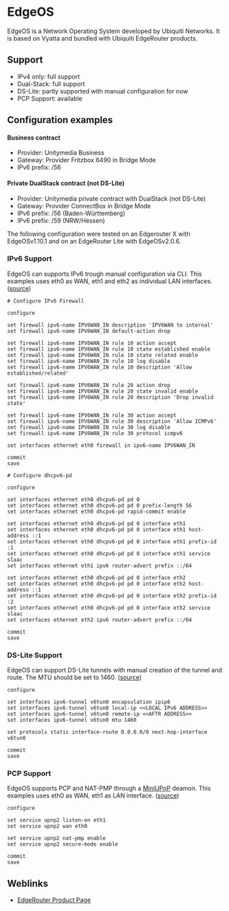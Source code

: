 # EdgeOS

EdgeOS is a Network Operating System developed by Ubiquiti Networks. It is based on Vyatta and bundled with Ubiquiti EdgeRouter products.

## Support

* IPv4 only: full support
* Dual-Stack: full support
* DS-Lite: partly supported with manual configuration for now
* PCP Support: available

## Configuration examples

#### Business contract
* Provider: Unitymedia Business
* Gateway: Provider Fritzbox 6490 in Bridge Mode
* IPv6 prefix: /56

#### Private DualStack contract (not DS-Lite)
* Provider: Unitymedia private contract with DualStack (not DS-Lite)
* Gateway: Provider ConnectBox in Bridge Mode
* IPv6 prefix: /56 (Baden-Württemberg)
* IPv6 prefix: /59 (NRW/Hessen)

The following configuration were tested on an Edgerouter X with EdgeOSv1.10.1 and on an EdgeRouter Lite with EdgeOSv2.0.6.

### IPv6 Support

EdgeOS can supports IPv6 trough manual configuration via CLI. This examples uses eth0 as WAN, eth1 and eth2 as individual LAN interfaces. ([source](https://gist.github.com/mskutta/b203b73134364a78d2e3))

```
# Configure IPv6 Firewall

configure

set firewall ipv6-name IPV6WAN_IN description 'IPV6WAN to internal'
set firewall ipv6-name IPV6WAN_IN default-action drop

set firewall ipv6-name IPV6WAN_IN rule 10 action accept
set firewall ipv6-name IPV6WAN_IN rule 10 state established enable
set firewall ipv6-name IPV6WAN_IN rule 10 state related enable
set firewall ipv6-name IPV6WAN_IN rule 10 log disable
set firewall ipv6-name IPV6WAN_IN rule 10 description 'Allow established/related'

set firewall ipv6-name IPV6WAN_IN rule 20 action drop
set firewall ipv6-name IPV6WAN_IN rule 20 state invalid enable
set firewall ipv6-name IPV6WAN_IN rule 20 description 'Drop invalid state'

set firewall ipv6-name IPV6WAN_IN rule 30 action accept
set firewall ipv6-name IPV6WAN_IN rule 30 description 'Allow ICMPv6'
set firewall ipv6-name IPV6WAN_IN rule 30 log disable
set firewall ipv6-name IPV6WAN_IN rule 30 protocol icmpv6

set interfaces ethernet eth0 firewall in ipv6-name IPV6WAN_IN

commit
save
```

```
# Configure dhcpv6-pd 

configure

set interfaces ethernet eth0 dhcpv6-pd pd 0
set interfaces ethernet eth0 dhcpv6-pd pd 0 prefix-length 56
set interfaces ethernet eth0 dhcpv6-pd rapid-commit enable

set interfaces ethernet eth0 dhcpv6-pd pd 0 interface eth1
set interfaces ethernet eth0 dhcpv6-pd pd 0 interface eth1 host-address ::1
set interfaces ethernet eth0 dhcpv6-pd pd 0 interface eth1 prefix-id :1
set interfaces ethernet eth0 dhcpv6-pd pd 0 interface eth1 service slaac
set interfaces ethernet eth1 ipv6 router-advert prefix ::/64

set interfaces ethernet eth0 dhcpv6-pd pd 0 interface eth2
set interfaces ethernet eth0 dhcpv6-pd pd 0 interface eth2 host-address ::1
set interfaces ethernet eth0 dhcpv6-pd pd 0 interface eth2 prefix-id :2
set interfaces ethernet eth0 dhcpv6-pd pd 0 interface eth2 service slaac
set interfaces ethernet eth2 ipv6 router-advert prefix ::/64

commit
save
```

### DS-Lite Support

EdgeOS can support DS-Lite tunnels with manual creation of the tunnel and route. The MTU should be set to 1460. ([source](https://blog.riywo.com/2017/04/edgerouter-x-and-ds-lite-with-ntt/))

```
configure

set interfaces ipv6-tunnel v6tun0 encapsulation ipip6
set interfaces ipv6-tunnel v6tun0 local-ip <<LOCAL IPv6 ADDRESS>>
set interfaces ipv6-tunnel v6tun0 remote-ip <<AFTR ADDRESS>>
set interfaces ipv6-tunnel v6tun0 mtu 1460

set protocols static interface-route 0.0.0.0/0 next-hop-interface v6tun0

commit
save
```

### PCP Support

EdgeOS supports PCP and NAT-PMP through a [MiniUPnP](http://miniupnp.free.fr/) deamon. This examples uses eth0 as WAN, eth1 as LAN interface. ([source](https://community.ubnt.com/t5/EdgeRouter/Enable-upnp2-on-Edgemax-lite/td-p/1439995))

```
configure

set service upnp2 listen-on eth1
set service upnp2 wan eth0

set service upnp2 nat-pmp enable
set service upnp2 secure-mode enable

commit
save
```

## Weblinks

* [EdgeRouter Product Page](https://www.ubnt.com/edgemax/edgerouter/)

